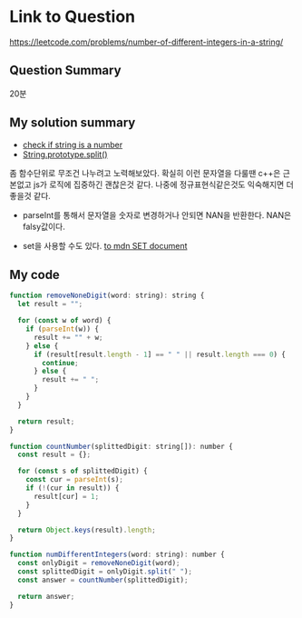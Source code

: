 # Link to Question

https://leetcode.com/problems/number-of-different-integers-in-a-string/

## Question Summary

20분

## My solution summary

- [check if string is a number](https://stackoverflow.com/questions/175739/built-in-way-in-javascript-to-check-if-a-string-is-a-valid-number)
- [String.prototype.split()](https://developer.mozilla.org/en-US/docs/Web/JavaScript/Reference/Global_Objects/String/split)

좀 함수단위로 무조건 나누려고 노력해보았다. 확실히 이런 문자열을 다룰땐 c++은 근본없고 js가 로직에 집중하긴 괜찮은것 같다. 나중에 정규표현식같은것도 익숙해지면 더 좋을것 같다.

- parseInt를 통해서 문자열을 숫자로 변경하거나 안되면 NAN을 반환한다. NAN은 falsy값이다.

- set을 사용할 수도 있다. [to mdn SET document](https://developer.mozilla.org/en-US/docs/Web/JavaScript/Reference/Global_Objects/Set)

## My code

```javascript
function removeNoneDigit(word: string): string {
  let result = "";

  for (const w of word) {
    if (parseInt(w)) {
      result += "" + w;
    } else {
      if (result[result.length - 1] == " " || result.length === 0) {
        continue;
      } else {
        result += " ";
      }
    }
  }

  return result;
}

function countNumber(splittedDigit: string[]): number {
  const result = {};

  for (const s of splittedDigit) {
    const cur = parseInt(s);
    if (!(cur in result)) {
      result[cur] = 1;
    }
  }

  return Object.keys(result).length;
}

function numDifferentIntegers(word: string): number {
  const onlyDigit = removeNoneDigit(word);
  const splittedDigit = onlyDigit.split(" ");
  const answer = countNumber(splittedDigit);

  return answer;
}
```
